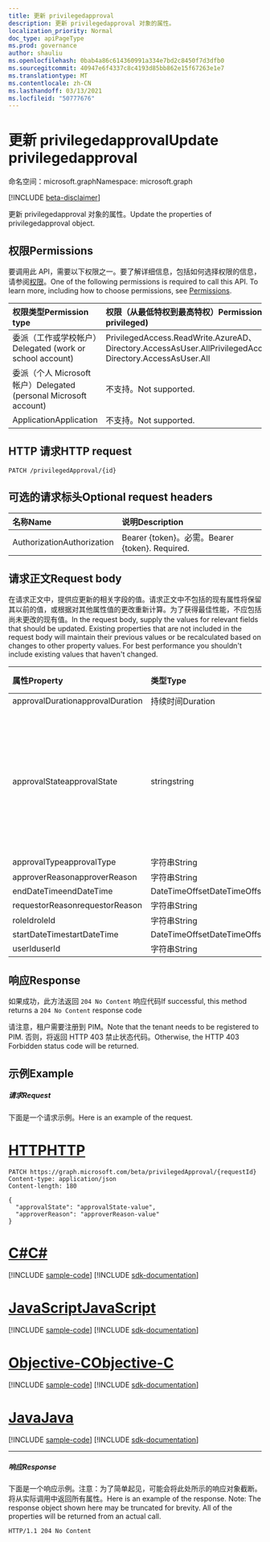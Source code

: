 ```yaml
---
title: 更新 privilegedapproval
description: 更新 privilegedapproval 对象的属性。
localization_priority: Normal
doc_type: apiPageType
ms.prod: governance
author: shauliu
ms.openlocfilehash: 0bab4a86c614360991a334e7bd2c8450f7d3dfb0
ms.sourcegitcommit: 40947e6f4337c8c4193d85bb862e15f67263e1e7
ms.translationtype: MT
ms.contentlocale: zh-CN
ms.lasthandoff: 03/13/2021
ms.locfileid: "50777676"
---
```

# <a name="update-privilegedapproval"></a><span data-ttu-id="89c7f-103">更新 privilegedapproval</span><span class="sxs-lookup"><span data-stu-id="89c7f-103">Update privilegedapproval</span></span>

<span data-ttu-id="89c7f-104">命名空间：microsoft.graph</span><span class="sxs-lookup"><span data-stu-id="89c7f-104">Namespace: microsoft.graph</span></span>

[!INCLUDE [beta-disclaimer](../../includes/beta-disclaimer.md)]

<span data-ttu-id="89c7f-105">更新 privilegedapproval 对象的属性。</span><span class="sxs-lookup"><span data-stu-id="89c7f-105">Update the properties of privilegedapproval object.</span></span>
## <a name="permissions"></a><span data-ttu-id="89c7f-106">权限</span><span class="sxs-lookup"><span data-stu-id="89c7f-106">Permissions</span></span>
<span data-ttu-id="89c7f-p101">要调用此 API，需要以下权限之一。要了解详细信息，包括如何选择权限的信息，请参阅[权限](/graph/permissions-reference)。</span><span class="sxs-lookup"><span data-stu-id="89c7f-p101">One of the following permissions is required to call this API. To learn more, including how to choose permissions, see [Permissions](/graph/permissions-reference).</span></span>


|<span data-ttu-id="89c7f-109">权限类型</span><span class="sxs-lookup"><span data-stu-id="89c7f-109">Permission type</span></span>      | <span data-ttu-id="89c7f-110">权限（从最低特权到最高特权）</span><span class="sxs-lookup"><span data-stu-id="89c7f-110">Permissions (from least to most privileged)</span></span>              |
|:--------------------|:---------------------------------------------------------|
|<span data-ttu-id="89c7f-111">委派（工作或学校帐户）</span><span class="sxs-lookup"><span data-stu-id="89c7f-111">Delegated (work or school account)</span></span> | <span data-ttu-id="89c7f-112">PrivilegedAccess.ReadWrite.AzureAD、Directory.AccessAsUser.All</span><span class="sxs-lookup"><span data-stu-id="89c7f-112">PrivilegedAccess.ReadWrite.AzureAD, Directory.AccessAsUser.All</span></span>    |
|<span data-ttu-id="89c7f-113">委派（个人 Microsoft 帐户）</span><span class="sxs-lookup"><span data-stu-id="89c7f-113">Delegated (personal Microsoft account)</span></span> | <span data-ttu-id="89c7f-114">不支持。</span><span class="sxs-lookup"><span data-stu-id="89c7f-114">Not supported.</span></span>    |
|<span data-ttu-id="89c7f-115">Application</span><span class="sxs-lookup"><span data-stu-id="89c7f-115">Application</span></span> | <span data-ttu-id="89c7f-116">不支持。</span><span class="sxs-lookup"><span data-stu-id="89c7f-116">Not supported.</span></span> |

## <a name="http-request"></a><span data-ttu-id="89c7f-117">HTTP 请求</span><span class="sxs-lookup"><span data-stu-id="89c7f-117">HTTP request</span></span>
<!-- { "blockType": "ignored" } -->
```http
PATCH /privilegedApproval/{id}
```
## <a name="optional-request-headers"></a><span data-ttu-id="89c7f-118">可选的请求标头</span><span class="sxs-lookup"><span data-stu-id="89c7f-118">Optional request headers</span></span>
| <span data-ttu-id="89c7f-119">名称</span><span class="sxs-lookup"><span data-stu-id="89c7f-119">Name</span></span>       | <span data-ttu-id="89c7f-120">说明</span><span class="sxs-lookup"><span data-stu-id="89c7f-120">Description</span></span>|
|:-----------|:-----------|
| <span data-ttu-id="89c7f-121">Authorization</span><span class="sxs-lookup"><span data-stu-id="89c7f-121">Authorization</span></span>  | <span data-ttu-id="89c7f-p102">Bearer {token}。必需。</span><span class="sxs-lookup"><span data-stu-id="89c7f-p102">Bearer {token}. Required.</span></span> |

## <a name="request-body"></a><span data-ttu-id="89c7f-124">请求正文</span><span class="sxs-lookup"><span data-stu-id="89c7f-124">Request body</span></span>
<span data-ttu-id="89c7f-p103">在请求正文中，提供应更新的相关字段的值。请求正文中不包括的现有属性将保留其以前的值，或根据对其他属性值的更改重新计算。为了获得最佳性能，不应包括尚未更改的现有值。</span><span class="sxs-lookup"><span data-stu-id="89c7f-p103">In the request body, supply the values for relevant fields that should be updated. Existing properties that are not included in the request body will maintain their previous values or be recalculated based on changes to other property values. For best performance you shouldn't include existing values that haven't changed.</span></span>

| <span data-ttu-id="89c7f-128">属性</span><span class="sxs-lookup"><span data-stu-id="89c7f-128">Property</span></span>     | <span data-ttu-id="89c7f-129">类型</span><span class="sxs-lookup"><span data-stu-id="89c7f-129">Type</span></span>   |<span data-ttu-id="89c7f-130">说明</span><span class="sxs-lookup"><span data-stu-id="89c7f-130">Description</span></span>|
|:---------------|:--------|:----------|
|<span data-ttu-id="89c7f-131">approvalDuration</span><span class="sxs-lookup"><span data-stu-id="89c7f-131">approvalDuration</span></span>|<span data-ttu-id="89c7f-132">持续时间</span><span class="sxs-lookup"><span data-stu-id="89c7f-132">Duration</span></span>||
|<span data-ttu-id="89c7f-133">approvalState</span><span class="sxs-lookup"><span data-stu-id="89c7f-133">approvalState</span></span>|<span data-ttu-id="89c7f-134">string</span><span class="sxs-lookup"><span data-stu-id="89c7f-134">string</span></span>| <span data-ttu-id="89c7f-135">可取值为：`pending`、`approved`、`denied`、`aborted`、`canceled`。</span><span class="sxs-lookup"><span data-stu-id="89c7f-135">Possible values are: `pending`, `approved`, `denied`, `aborted`, `canceled`.</span></span>|
|<span data-ttu-id="89c7f-136">approvalType</span><span class="sxs-lookup"><span data-stu-id="89c7f-136">approvalType</span></span>|<span data-ttu-id="89c7f-137">字符串</span><span class="sxs-lookup"><span data-stu-id="89c7f-137">String</span></span>||
|<span data-ttu-id="89c7f-138">approverReason</span><span class="sxs-lookup"><span data-stu-id="89c7f-138">approverReason</span></span>|<span data-ttu-id="89c7f-139">字符串</span><span class="sxs-lookup"><span data-stu-id="89c7f-139">String</span></span>||
|<span data-ttu-id="89c7f-140">endDateTime</span><span class="sxs-lookup"><span data-stu-id="89c7f-140">endDateTime</span></span>|<span data-ttu-id="89c7f-141">DateTimeOffset</span><span class="sxs-lookup"><span data-stu-id="89c7f-141">DateTimeOffset</span></span>||
|<span data-ttu-id="89c7f-142">requestorReason</span><span class="sxs-lookup"><span data-stu-id="89c7f-142">requestorReason</span></span>|<span data-ttu-id="89c7f-143">字符串</span><span class="sxs-lookup"><span data-stu-id="89c7f-143">String</span></span>||
|<span data-ttu-id="89c7f-144">roleId</span><span class="sxs-lookup"><span data-stu-id="89c7f-144">roleId</span></span>|<span data-ttu-id="89c7f-145">字符串</span><span class="sxs-lookup"><span data-stu-id="89c7f-145">String</span></span>||
|<span data-ttu-id="89c7f-146">startDateTime</span><span class="sxs-lookup"><span data-stu-id="89c7f-146">startDateTime</span></span>|<span data-ttu-id="89c7f-147">DateTimeOffset</span><span class="sxs-lookup"><span data-stu-id="89c7f-147">DateTimeOffset</span></span>||
|<span data-ttu-id="89c7f-148">userId</span><span class="sxs-lookup"><span data-stu-id="89c7f-148">userId</span></span>|<span data-ttu-id="89c7f-149">字符串</span><span class="sxs-lookup"><span data-stu-id="89c7f-149">String</span></span>||

## <a name="response"></a><span data-ttu-id="89c7f-150">响应</span><span class="sxs-lookup"><span data-stu-id="89c7f-150">Response</span></span>

<span data-ttu-id="89c7f-151">如果成功，此方法返回 `204 No Content` 响应代码</span><span class="sxs-lookup"><span data-stu-id="89c7f-151">If successful, this method returns a `204 No Content` response code</span></span>

<span data-ttu-id="89c7f-152">请注意，租户需要注册到 PIM。</span><span class="sxs-lookup"><span data-stu-id="89c7f-152">Note that the tenant needs to be registered to PIM.</span></span> <span data-ttu-id="89c7f-153">否则，将返回 HTTP 403 禁止状态代码。</span><span class="sxs-lookup"><span data-stu-id="89c7f-153">Otherwise, the HTTP 403 Forbidden status code will be returned.</span></span>

## <a name="example"></a><span data-ttu-id="89c7f-154">示例</span><span class="sxs-lookup"><span data-stu-id="89c7f-154">Example</span></span>
##### <a name="request"></a><span data-ttu-id="89c7f-155">请求</span><span class="sxs-lookup"><span data-stu-id="89c7f-155">Request</span></span>
<span data-ttu-id="89c7f-156">下面是一个请求示例。</span><span class="sxs-lookup"><span data-stu-id="89c7f-156">Here is an example of the request.</span></span>

# <a name="http"></a>[<span data-ttu-id="89c7f-157">HTTP</span><span class="sxs-lookup"><span data-stu-id="89c7f-157">HTTP</span></span>](#tab/http)
<!-- {
  "blockType": "request",
  "name": "update_privilegedapproval"
}-->
```http
PATCH https://graph.microsoft.com/beta/privilegedApproval/{requestId}
Content-type: application/json
Content-length: 180

{
  "approvalState": "approvalState-value",
  "approverReason": "approverReason-value"
}
```
# <a name="c"></a>[<span data-ttu-id="89c7f-158">C#</span><span class="sxs-lookup"><span data-stu-id="89c7f-158">C#</span></span>](#tab/csharp)
[!INCLUDE [sample-code](../includes/snippets/csharp/update-privilegedapproval-csharp-snippets.md)]
[!INCLUDE [sdk-documentation](../includes/snippets/snippets-sdk-documentation-link.md)]

# <a name="javascript"></a>[<span data-ttu-id="89c7f-159">JavaScript</span><span class="sxs-lookup"><span data-stu-id="89c7f-159">JavaScript</span></span>](#tab/javascript)
[!INCLUDE [sample-code](../includes/snippets/javascript/update-privilegedapproval-javascript-snippets.md)]
[!INCLUDE [sdk-documentation](../includes/snippets/snippets-sdk-documentation-link.md)]

# <a name="objective-c"></a>[<span data-ttu-id="89c7f-160">Objective-C</span><span class="sxs-lookup"><span data-stu-id="89c7f-160">Objective-C</span></span>](#tab/objc)
[!INCLUDE [sample-code](../includes/snippets/objc/update-privilegedapproval-objc-snippets.md)]
[!INCLUDE [sdk-documentation](../includes/snippets/snippets-sdk-documentation-link.md)]

# <a name="java"></a>[<span data-ttu-id="89c7f-161">Java</span><span class="sxs-lookup"><span data-stu-id="89c7f-161">Java</span></span>](#tab/java)
[!INCLUDE [sample-code](../includes/snippets/java/update-privilegedapproval-java-snippets.md)]
[!INCLUDE [sdk-documentation](../includes/snippets/snippets-sdk-documentation-link.md)]

---

##### <a name="response"></a><span data-ttu-id="89c7f-162">响应</span><span class="sxs-lookup"><span data-stu-id="89c7f-162">Response</span></span>
<span data-ttu-id="89c7f-p105">下面是一个响应示例。注意：为了简单起见，可能会将此处所示的响应对象截断。将从实际调用中返回所有属性。</span><span class="sxs-lookup"><span data-stu-id="89c7f-p105">Here is an example of the response. Note: The response object shown here may be truncated for brevity. All of the properties will be returned from an actual call.</span></span>
<!-- {
  "blockType": "response",
  "truncated": true,
  "@odata.type": "microsoft.graph.privilegedApproval"
} -->
```http
HTTP/1.1 204 No Content
```

<!-- uuid: 8fcb5dbc-d5aa-4681-8e31-b001d5168d79
2015-10-25 14:57:30 UTC -->
<!--
{
  "type": "#page.annotation",
  "description": "Update privilegedapproval",
  "keywords": "",
  "section": "documentation",
  "tocPath": "",
  "suppressions": []
}
-->


